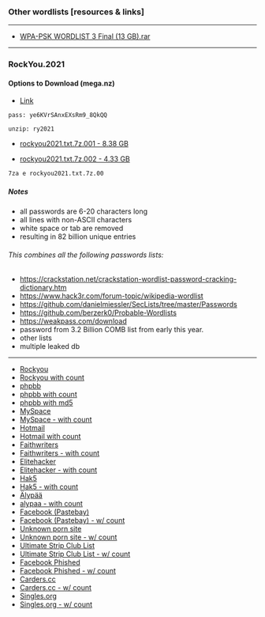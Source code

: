### Other wordlists [resources & links]

-------------

- [WPA-PSK WORDLIST 3 Final (13 GB).rar](https://mega.nz/file/vk02gT6Y#T9dOlZKagXogtBaZEm7OlxkCunvbPmzId0_HYeAYZyA)

-------------


### RockYou.2021

#### Options to Download (mega.nz)

- [Link](https://mega.nz/folder/OpsymJDQ#D2lCTqi6RinLRyKmk8fXyw)

```
pass: ye6KVrSAnxEXsRm9_8QkQQ

unzip: ry2021
```

- [rockyou2021.txt.7z.001 - 8.38 GB](https://mega.nz/file/v98AACrQ#o6Kf6vIIPNrFAJCwbFjZlRd3gSSw0QzVAo71ueX_xm8)

- [rockyou2021.txt.7z.002 - 4.33 GB](https://mega.nz/file/7osAmZoB#oMIX8q2wcfaxS4unqwnR38n4RjA3fJFFlVwCczhuEYY)



```bash
7za e rockyou2021.txt.7z.00
```



##### Notes
- all passwords are 6-20 characters long
- all lines with non-ASCII characters
- white space or tab are removed
- resulting in 82 billion unique entries

###### This combines all the following passwords lists:

- https://crackstation.net/crackstation-wordlist-password-cracking-dictionary.htm
- https://www.hack3r.com/forum-topic/wikipedia-wordlist
- https://github.com/danielmiessler/SecLists/tree/master/Passwords
- https://github.com/berzerk0/Probable-Wordlists
- https://weakpass.com/download
- password from 3.2 Billion COMB list from early this year.
- other lists
- multiple leaked db

-------------

- [Rockyou](http://downloads.skullsecurity.org/passwords/rockyou.txt.bz2)
- [Rockyou with count](http://downloads.skullsecurity.org/passwords/rockyou-withcount.txt.bz2)
- [phpbb](http://downloads.skullsecurity.org/passwords/phpbb-withcount.txt.bz2)
- [phpbb with count](http://downloads.skullsecurity.org/passwords/phpbb-withcount.txt.bz2)
- [phpbb with md5](http://downloads.skullsecurity.org/passwords/phpbb-withmd5.txt.bz2)
- [MySpace](http://downloads.skullsecurity.org/passwords/myspace.txt.bz2)
- [MySpace - with count](http://downloads.skullsecurity.org/passwords/myspace-withcount.txt.bz2)
- [Hotmail](http://downloads.skullsecurity.org/passwords/hotmail.txt.bz2)
- [Hotmail with count](http://downloads.skullsecurity.org/passwords/hotmail-withcount.txt.bz2)
- [Faithwriters](http://downloads.skullsecurity.org/passwords/faithwriters.txt.bz2)
- [Faithwriters - with count](http://downloads.skullsecurity.org/passwords/faithwriters-withcount.txt.bz2)
- [Elitehacker](http://downloads.skullsecurity.org/passwords/elitehacker.txt.bz2)
- [Elitehacker - with count](http://downloads.skullsecurity.org/passwords/elitehacker-withcount.txt.bz2)
- [Hak5](http://downloads.skullsecurity.org/passwords/hak5.txt.bz2)
- [Hak5 - with count](http://downloads.skullsecurity.org/passwords/hak5-withcount.txt.bz2)
- [Älypää](http://downloads.skullsecurity.org/passwords/alypaa.txt.bz2)
- [alypaa - with count](http://downloads.skullsecurity.org/passwords/alypaa-withcount.txt.bz2)
- [Facebook (Pastebay)](http://downloads.skullsecurity.org/passwords/facebook-pastebay.txt.bz2)
- [Facebook (Pastebay) - w/ count](http://downloads.skullsecurity.org/passwords/facebook-pastebay-withcount.txt.bz2)
- [Unknown porn site](http://downloads.skullsecurity.org/passwords/porn-unknown.txt.bz2)
- [Unknown porn site - w/ count](http://downloads.skullsecurity.org/passwords/porn-unknown-withcount.txt.bz2)
- [Ultimate Strip Club List](http://downloads.skullsecurity.org/passwords/tuscl.txt.bz2)
- [Ultimate Strip Club List - w/ count](http://downloads.skullsecurity.org/passwords/tuscl-withcount.txt.bz2)
- [Facebook Phished](http://downloads.skullsecurity.org/passwords/facebook-phished.txt.bz2)
- [Facebook Phished - w/ count](http://downloads.skullsecurity.org/passwords/facebook-phished-withcount.txt.bz2)
- [Carders.cc](http://downloads.skullsecurity.org/passwords/carders.cc.txt.bz2)
- [Carders.cc - w/ count](http://downloads.skullsecurity.org/passwords/carders.cc-withcount.txt.bz2)
- [Singles.org](http://downloads.skullsecurity.org/passwords/singles.org.txt.bz2)
- [Singles.org - w/ count](http://downloads.skullsecurity.org/passwords/singles.org-withcount.txt.bz2)